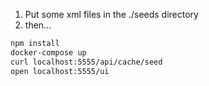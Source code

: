 1. Put some xml files in the ./seeds directory
2. then...

```sh
npm install
docker-compose up
curl localhost:5555/api/cache/seed
open localhost:5555/ui
```